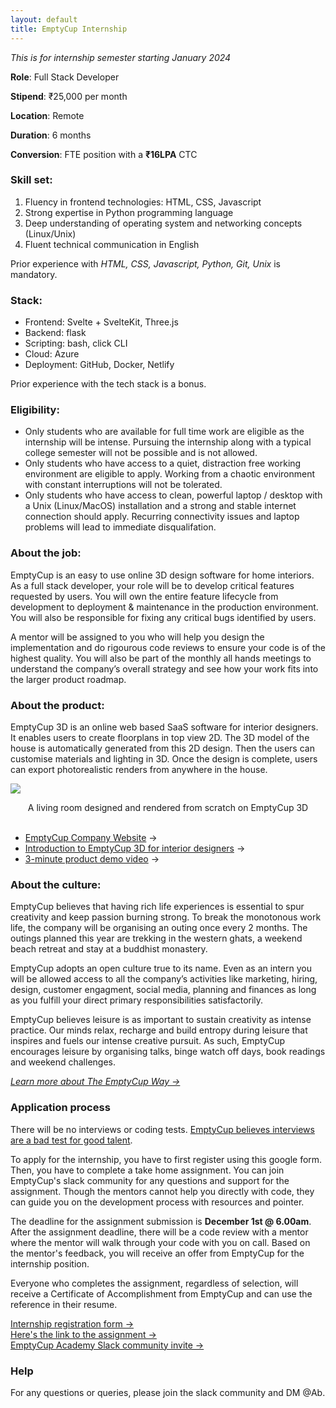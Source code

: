 ```yaml
---
layout: default
title: EmptyCup Internship
---
```



_This is for internship semester starting January 2024_

__Role__: Full Stack Developer

__Stipend__: ₹25,000 per month

__Location__: Remote

__Duration__: 6 months

__Conversion__: FTE position with a __₹16LPA__ CTC 

### Skill set:

1. Fluency in frontend technologies: HTML, CSS, Javascript
2. Strong expertise in Python programming language
3. Deep understanding of operating system and networking concepts (Linux/Unix)
4. Fluent technical communication in English

Prior experience with _HTML, CSS, Javascript, Python, Git, Unix_ is mandatory.


### Stack:

- Frontend: Svelte + SvelteKit, Three.js
- Backend: flask
- Scripting: bash, click CLI
- Cloud: Azure
- Deployment: GitHub, Docker, Netlify

Prior experience with the tech stack is a bonus.


### Eligibility:

+ Only students who are available for full time work are eligible as the internship will be intense. Pursuing the internship along with a typical college semester will not be possible and is not allowed.
+ Only students who have access to a quiet, distraction free working environment are eligible to apply. Working from a chaotic environment with constant interruptions will not be tolerated.
+ Only students who have access to clean, powerful laptop / desktop with a Unix (Linux/MacOS) installation and a strong and stable internet connection should apply. Recurring connectivity issues and laptop problems will lead to immediate disqualifation.


### About the job:

EmptyCup is an easy to use online 3D design software for home interiors. As a full stack developer, your role will be to develop critical features requested by users. You will own the entire feature lifecycle from development to deployment & maintenance in the production environment. You will also be responsible for fixing any critical bugs identified by users.

A mentor will be assigned to you who will help you design the implementation and do rigourous code reviews to ensure your code is of the highest quality. You will also be part of the monthly all hands meetings to understand the company’s overall strategy and see how your work fits into the larger product roadmap.



### About the product:

EmptyCup 3D is an online web based SaaS software for interior designers. It enables users to create floorplans in top view 2D. The 3D model of the house is automatically generated from this 2D design. Then the users can customise materials and lighting in 3D. Once the design is complete, users can export photorealistic renders from anywhere in the house. 

![](/images/sample-render.png)
<center>A living room designed and rendered from scratch on EmptyCup 3D</center> <br>


- [EmptyCup Company Website](https://emptycup.in) →
- [Introduction to EmptyCup 3D for interior designers](https://emptycuphq.medium.com/caring-for-creativity-5273bb311017) →
- [3-minute product demo video](https://www.youtube.com/watch?v=cu_fyu44a-I) →



### About the culture:

EmptyCup believes that having rich life experiences is essential to spur creativity and keep passion burning strong. To break the monotonous work life, the company will be organising an outing once every 2 months. The outings planned this year are trekking in the western ghats, a weekend beach retreat and stay at a buddhist monastery.

EmptyCup adopts an open culture true to its name. Even as an intern you will be allowed access to all the company’s activities like marketing, hiring, design, customer engagment, social media, planning and finances as long as you fulfill your direct primary responsibilities satisfactorily.

EmptyCup believes leisure is as important to sustain creativity as intense practice. Our minds relax, recharge and build entropy during leisure that inspires and fuels our intense creative pursuit. As such, EmptyCup encourages leisure by organising talks, binge watch off days, book readings and weekend challenges.

_[Learn more about The EmptyCup Way →](/about/emptycup-way)_

### Application process

There will be no interviews or coding tests. [EmptyCup believes interviews are a bad test for good talent](/academy/no-interviews). 

To apply for the internship, you have to first register using this google form. Then, you have to complete a take home assignment. You can join EmptyCup's slack community for any questions and support for the assignment. Though the mentors cannot help you directly with code, they can guide you on the development process with resources and pointer. 

The deadline for the assignment submission is **December 1st @ 6.00am**. After the assignment deadline, there will be a code review with a mentor where the mentor will walk through your code with you on call. Based on the mentor's feedback, you will receive an offer from EmptyCup for the internship position.

Everyone who completes the assignment, regardless of selection, will receive a Certificate of Accomplishment from EmptyCup and can use the reference in their resume.

[Internship registration form →](https://forms.gle/a2NjvXYAN1YQRugm9)<br>
[Here's the link to the assignment →](/academy/assignment23)<br>
[EmptyCup Academy Slack community invite →](https://join.slack.com/t/emptycupacademy/shared_invite/zt-256nm43bn-BNQb_UeEn3mI2QrnjMJ9GA)<br>



### Help

For any questions or queries, please join the slack community and DM @Ab.
